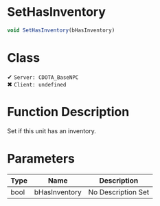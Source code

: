# SetHasInventory
```js
void SetHasInventory(bHasInventory)
```
# Class
✔ `Server: CDOTA_BaseNPC`  
✖ `Client: undefined`  

# Function Description
Set if this unit has an inventory.
# Parameters
Type|Name|Description
--|--|--
bool|bHasInventory|No Description Set
